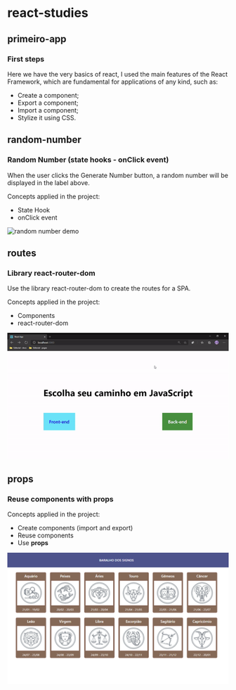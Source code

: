 # react-studies


## primeiro-app



### First steps

Here we have the very basics of react, I used the main features of the React Framework, which are fundamental for applications of any kind, such as:

- Create a component;
- Export a component;
- Import a component;
- Stylize it using CSS.



## random-number



### Random Number (state hooks - onClick event)



When the user clicks the Generate Number button, a random number will be displayed in the label above.

Concepts applied in the project:

- State Hook
- onClick event

![random number demo](./screenshots/random_number.gif)


## routes



### Library react-router-dom



Use the library react-router-dom to create the routes for a SPA.



Concepts applied in the project:

- Components
- react-router-dom

![routes demo](./screenshots/route.gif)



## props



### Reuse components with props

Concepts applied in the project:

- Create components (import and export)
- Reuse components
- Use **props**

![props project screenshot](./screenshots/props.png)
